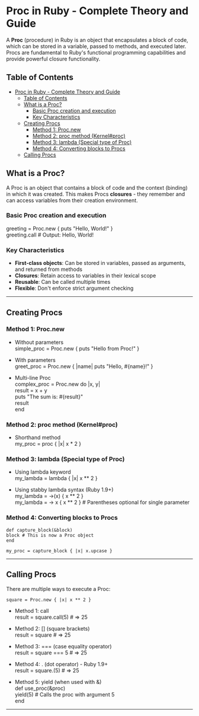 # Proc in Ruby - Complete Theory and Guide

A **Proc** (procedure) in Ruby is an object that encapsulates a block of code, which can be stored in a variable, passed to methods, and executed later. Procs are fundamental to Ruby's functional programming capabilities and provide powerful closure functionality.

## Table of Contents

- [Proc in Ruby - Complete Theory and Guide](#proc-in-ruby---complete-theory-and-guide)
  - [Table of Contents](#table-of-contents)
  - [What is a Proc?](#what-is-a-proc)
    - [Basic Proc creation and execution](#basic-proc-creation-and-execution)
    - [Key Characteristics](#key-characteristics)
  - [Creating Procs](#creating-procs)
    - [Method 1: Proc.new](#method-1-procnew)
    - [Method 2: proc method (Kernel#proc)](#method-2-proc-method-kernelproc)
    - [Method 3: lambda (Special type of Proc)](#method-3-lambda-special-type-of-proc)
    - [Method 4: Converting blocks to Procs](#method-4-converting-blocks-to-procs)
  - [Calling Procs](#calling-procs)

## What is a Proc?

A Proc is an object that contains a block of code and the context (binding) in which it was created. This makes Procs **closures** - they remember and can access variables from their creation environment.

### Basic Proc creation and execution
   greeting = Proc.new { puts "Hello, World!" }  
   greeting.call # Output: Hello, World!  


### Key Characteristics

- **First-class objects**: Can be stored in variables, passed as arguments, and returned from methods
- **Closures**: Retain access to variables in their lexical scope
- **Reusable**: Can be called multiple times
- **Flexible**: Don't enforce strict argument checking

---

## Creating Procs

### Method 1: Proc.new

- Without parameters  
simple_proc = Proc.new { puts "Hello from Proc!" }  

- With parameters  
greet_proc = Proc.new { |name| puts "Hello, #{name}!" }  

- Multi-line Proc  
complex_proc = Proc.new do |x, y|  
result = x + y  
puts "The sum is: #{result}"  
result  
end  


### Method 2: proc method (Kernel#proc)

- Shorthand method  
my_proc = proc { |x| x * 2 }  


### Method 3: lambda (Special type of Proc)

- Using lambda keyword  
my_lambda = lambda { |x| x ** 2 }  

- Using stabby lambda syntax (Ruby 1.9+)  
my_lambda = ->(x) { x ** 2 }  
my_lambda = -> x { x ** 2 } # Parentheses optional for single parameter  


### Method 4: Converting blocks to Procs

    def capture_block(&block)  
    block # This is now a Proc object  
    end  

    my_proc = capture_block { |x| x.upcase }  

---

## Calling Procs

There are multiple ways to execute a Proc:

    square = Proc.new { |x| x ** 2 }  

- Method 1: call  
    result = square.call(5) # => 25  

- Method 2: [] (square brackets)  
    result = square # => 25  

- Method 3: === (case equality operator)  
    result = square === 5 # => 25  

- Method 4: . (dot operator) - Ruby 1.9+  
    result = square.(5) # => 25  

- Method 5: yield (when used with &)  
    def use_proc(&proc)  
    yield(5) # Calls the proc with argument 5  
    end  

---